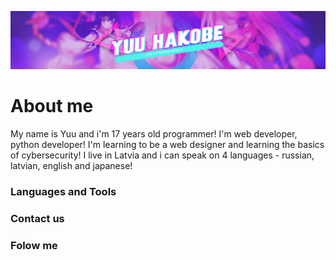 [![Header](https://github.com/yuuhakobe/yuuhakobe/blob/main/assets/banner-GIT.jpg)](https://github.com/yuuhakobe)

# About me
My name is Yuu and i'm 17 years old programmer!
I'm web developer, python developer!
I'm learning to be a web designer and learning the basics of cybersecurity!
I live in Latvia and i can speak on 4 languages - russian, latvian, english and japanese! 

### Languages and Tools

### Contact us

### Folow me